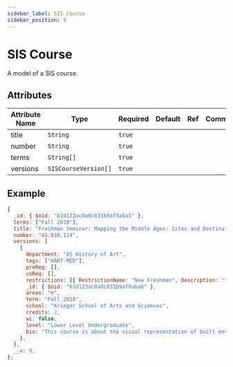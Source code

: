 ```yaml
---
sidebar_label: SIS Course
sidebar_position: 9
---
```


# SIS Course

A model of a SIS course.

## Attributes

| Attribute Name | Type                 | Required | Default | Ref | Comments |
| -------------- | -------------------- | -------- | ------- | --- | -------- |
| title          | `String`             | `true`   |         |     |          |
| number         | `String`             | `true`   |         |     |          |
| terms          | `String[]`           | `true`   |         |     |          |
| versions       | `SISCourseVersion[]` | `true`   |         |     |          |

## Example

```js
{
  _id: { $oid: "61d123ac0a0c831b9af9aba5" },
  terms: ["Fall 2018"],
  title: "Freshman Seminar: Mapping the Middle Ages: Sites and Destinations",
  number: "AS.010.114",
  versions: [
    {
      department: "AS History of Art",
      tags: ["HART-MED"],
      preReq: [],
      coReq: [],
      restrictions: [{ RestrictionName: "New Freshmen", Description: "" }],
      _id: { $oid: "61d123ac0a0c831b9af9aba6" },
      areas: "H",
      term: "Fall 2018",
      school: "Krieger School of Arts and Sciences",
      credits: 3,
      wi: false,
      level: "Lower Level Undergraduate",
      bio: "This course is about the visual representation of built environments and geographical locations during the Middle Ages: architectural sites, cities, regions of the world, and the world itself. It surveys the full range of medieval modes of mapping, including itineraria (road maps), T-O maps, mappaemundi, and portolan charts; and explores dynamic changes in the conventions for depicting cityscapes and urban topography, from Roman antiquity to ca. 1500. In investigating this material, we will pay special attention to scientific and allegorical representations of places foreign to the culture within which they were made––an illuminated depiction of Venice from late medieval Paris; the fresco with representations of six world rulers at Qasr Amra in Jordan. Students will consider in what ways these images help us to understand pre-modern conceptualizations of geographical space, distance, ethnicity, and otherness. And to what extent did these images help shape these notions? Texts from the period, especially guidebooks and accounts written by medieval travelers, will help guide our discussion. The geographical focus of the course is Europe and the Mediterranean basin, but will include comparisons with the art of East Asia, Persia, and sub-Saharan Africa. The course includes a group visit to the Walters Art Museum.",
    },
  ],
  __v: 0,
};
```
